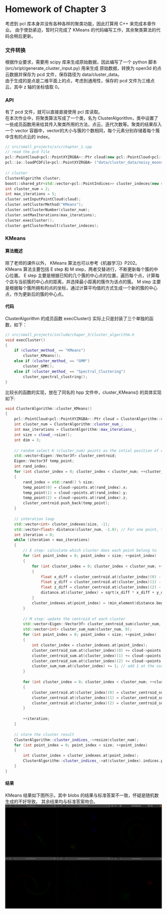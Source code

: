 # Homework of Chapter 3

考虑到 pcl 库本身并没有各种各样的聚类功能，因此打算用 C++ 来完成本章作业。
由于使劲紧迫，暂时只完成了 KMeans 的代码编写工作，其余聚类算法的代码会稍后更新。

### 文件转换
根据作业要求，需要用 scipy 库来生成原始数据，因此编写了一个 python 脚本 (src/sript/generate_cluster_input.py) 用来生成 原始数据，转换为 open3d 的点云数据并保存为 pcd 文件，保存路径为 data/cluster_data。  
由于生成的是点是二维平面上的点，考虑到通用性，保存的 pcd 文件为三维点云，其中 z 轴的坐标值取 0。
### API
有了 pcd 文件，就可以直接直接使用 pcl 库读取。  
在本次作业中，将聚类算法写成了一个类，名为 ClusterAlgorithm，类中设置了一些成员函数用来给其传入聚类所用的方法，点云，迭代次数等。聚类的结果存入一个 vector 容器中，vector的大小与簇的个数相同，每个元素分别存储着每个簇中含有的点云的 index。
```C++
// src/small_projects/src/chapter_1.cpp
// read the pcd file
pcl::PointCloud<pcl::PointXYZRGBA>::Ptr cloud(new pcl::PointCloud<pcl::PointXYZRGBA>);
pcl::io::loadPCDFile<pcl::PointXYZRGBA> ("data/cluster_data/noisy_moons.pcd", *cloud);

// cluster
ClusterAlgorithm cluster;
boost::shared_ptr<std::vector<pcl::PointIndices>> cluster_indeces(new std::vector<pcl::PointIndices>);
int cluster_num = 2;
int max_iterations = 5;
cluster.setInputPointCloud(cloud);
cluster.setClusterMethod("KMeans");
cluster.setClusterNumber(cluster_num);
cluster.setMaxIterations(max_iterations);
cluster.execCluster();
cluster.getClusterResult(cluster_indeces);
```
### KMeans
#### 算法概述
除了老师的课件以外， KMeans 算法也可以参考《机器学习》P202。  
KMeans 算法主要包括 E step 和 M step，两者交替进行，不断更新每个簇的中心位置。
E step 主要是根据已知的几个簇的中心点的位置，遍历每个点，计算每个店与当前簇的中心点的距离，并选择最小距离的簇作为该点的簇。
M step 主要是根据每个簇所拥有的点的坐标，通过计算平均值的方式生成一个新的簇的中心点，作为更新后的簇的中心点。  
#### 代码
ClusterAlgorithm 的成员函数 execCluster() 实际上只是封装了三个单独的函数，如下：
```C++
// src/small_projects/include/chaper_3/cluster_algorithm.h
void execCluster()
{
    if (cluster_method_ == "KMeans")
        cluster_KMeans();
    else if (cluster_method_ == "GMM")
        cluster_GMM();
    else if (cluster_method_ == "Spectral_Clustering")
        cluster_spectral_clustring();
}
```
比较长的函数的实现，放在了同名的 hpp 文件中，cluster_KMeans() 的具体实现如下:
```C++
void ClusterAlgorithm::cluster_KMeans()
{
    pcl::PointCloud<pcl::PointXYZRGBA>::Ptr cloud = ClusterAlgorithm::cloud_;
    int cluster_num = ClusterAlgorithm::cluster_num_;
    int max_iterations = ClusterAlgorithm::max_iterations_;
    int size = cloud_->size();
    int dim = 3;

    // random select K (cluster_num) points as the intial position of clusters 
    std::vector<Eigen::Vector3f> cluster_centroid;
    Eigen::Vector3f temp_point;
    int rand_index;
    for (int cluster_index = 0; cluster_index < cluster_num; ++cluster_index)
    {
        rand_index = std::rand() % size;
        temp_point(0) = cloud->points.at(rand_index).x;
        temp_point(1) = cloud->points.at(rand_index).y;
        temp_point(2) = cloud->points.at(rand_index).z;
        cluster_centroid.push_back(temp_point);
    }
    
    // interation loop
    std::vector<int> cluster_indexes(size, -1);
    std::vector<float> distance(cluster_num, -1.0); // For one point, the distance btw the point and the cluster_centroid
    int iteration = 0;
    while (iteration < max_iterations)
    {
        // E step: calculate which cluster does each point belong to
        for (int point_index = 0; point_index < size; ++point_index)
        {
            for (int cluster_index = 0; cluster_index < cluster_num; ++cluster_index)
            {
                float x_diff = cluster_centroid.at(cluster_index)(0) - cloud->points.at(point_index).x;
                float y_diff = cluster_centroid.at(cluster_index)(1) - cloud->points.at(point_index).y;
                float z_diff = cluster_centroid.at(cluster_index)(2) - cloud->points.at(point_index).z;
                distance.at(cluster_index) = sqrt(x_diff * x_diff + y_diff * y_diff + z_diff * z_diff);
            }
            cluster_indexes.at(point_index) = (min_element(distance.begin(), distance.end())) - distance.begin(); // the cluster which has the minium distance with point
        }

        // M step: update the centroid of each cluster
        std::vector<Eigen::Vector3f> cluster_centroid_sum(cluster_num, Eigen::Vector3f::Zero());
        std::vector<int> cluster_sum_num(cluster_num, 0);
        for (int point_index = 0; point_index < size; ++point_index)
        {
            int cluster_index = cluster_indexes.at(point_index);
            cluster_centroid_sum.at(cluster_index)(0) += cloud->points.at(point_index).x; 
            cluster_centroid_sum.at(cluster_index)(1) += cloud->points.at(point_index).y;
            cluster_centroid_sum.at(cluster_index)(2) += cloud->points.at(point_index).z;
            cluster_sum_num.at(cluster_index) += 1; // add 1 at the corresponding cluster
        }

        for (int cluster_index = 0; cluster_index < cluster_num; ++cluster_index)
        {
            cluster_centroid.at(cluster_index)(0) = cluster_centroid_sum.at(cluster_index)(0) / cluster_sum_num.at(cluster_index);
            cluster_centroid.at(cluster_index)(1) = cluster_centroid_sum.at(cluster_index)(1) / cluster_sum_num.at(cluster_index);
            cluster_centroid.at(cluster_index)(2) = cluster_centroid_sum.at(cluster_index)(2) / cluster_sum_num.at(cluster_index);
        }

        ++iteration;
    }

    // store the cluster result
    ClusterAlgorithm::cluster_indices_->resize(cluster_num);
    for (int point_index = 0; point_index < size; ++point_index)
    {
        int cluster_index = cluster_indexes.at(point_index);
        ClusterAlgorithm::cluster_indices_->at(cluster_index).indices.push_back(point_index);
    }
} 
```
#### 结果
KMeans 结果如下图所示，其中 blobs 的结果与标准答案不一致，怀疑是随机数生成的不好导致。 其余结果均与标准答案吻合。
![](KMeans_result.png)